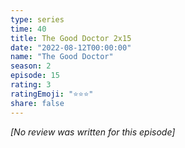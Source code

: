 ```yaml
---
type: series
time: 40
title: The Good Doctor 2x15
date: "2022-08-12T00:00:00"
name: "The Good Doctor"
season: 2
episode: 15
rating: 3
ratingEmoji: "⭐️⭐️⭐️"
share: false
---
```


_[No review was written for this episode]_
